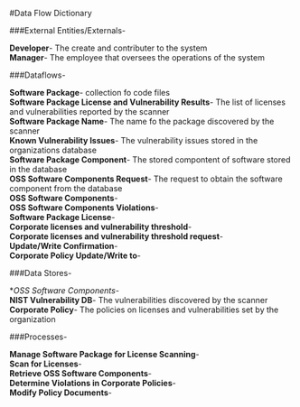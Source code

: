 #Data Flow Dictionary</br>

###External Entities/Externals-</br>

**Developer**- The create and contributer to the system</br>
**Manager**- The employee that oversees the operations of the system</br>

###Dataflows-</br>

**Software Package**- collection fo code files</br>
**Software Package License and Vulnerability Results**- The list of licenses and vulnerabilities reported by the scanner</br>
**Software Package Name**- The name fo the package discovered by the scanner</br>
**Known Vulnerability Issues**- The vulnerability issues stored in the organizations database</br>
**Software Package Component**- The stored compontent of software stored in the database</br>
**OSS Software Components Request**- The request to obtain the software component from the database</br>
**OSS Software Components**-</br>
**OSS Software Components Violations**-</br>
**Software Package License**-</br>
**Corporate licenses and vulnerability threshold**-</br>
**Corporate licenses and vulnerability threshold request**-</br>
**Update/Write Confirmation**-</br>
**Corporate Policy Update/Write to**-</br>



###Data Stores-</br>

**OSS Software Components*-</br>
**NIST Vulnerability DB**- The vulnerabilities discovered by the scanner</br>
**Corporate Policy**- The policies on licenses and vulnerabilities set by the organization</br>

###Processes-</br>

**Manage Software Package for License Scanning**-</br>
**Scan for Licenses**-</br>
**Retrieve OSS Software Components**-</br>
**Determine Violations in Corporate Policies**-</br>
**Modify Policy Documents**-</br>

